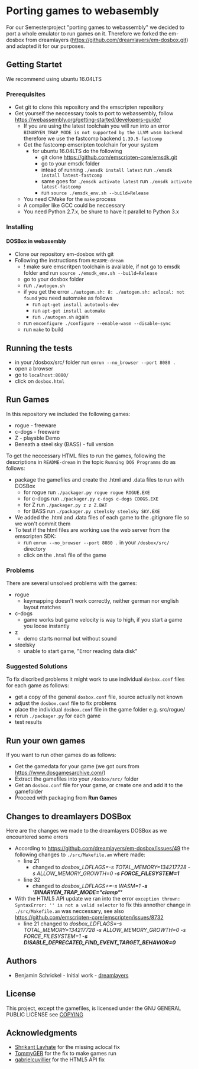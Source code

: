 # Porting games to webasembly

For our Semesterproject "porting games to webassembly" we decided to port a whole emulator to run games on it. Therefore we forked the em-dosbox from dreamlayers (https://github.com/dreamlayers/em-dosbox.git) and adapted it for our purposes.


## Getting Startet

We recommend using ubuntu 16.04LTS

### Prerequisites
* Get git to clone this repository and the emscripten repository
* Get yourself the neccessary tools to port to webassembly, follow https://webassembly.org/getting-started/developers-guide/
  * If you are using the latest toolchain you will run into an error ```BINARYEN_TRAP_MODE is not supported by the LLVM wasm backend``` therefore we use the fastcomp backend `1.39.5-fastcomp`
  * Get the fastcomp emscripten toolchain for your system
    * for ubuntu 16.04LTS do the following
      * git clone https://github.com/emscripten-core/emsdk.git
      * go to your emsdk folder
      * intead of running ```./emsdk install latest``` run ```./emsdk install latest-fastcomp```
      * same goes for ```./emsdk activate latest``` run ```./emsdk activate latest-fastcomp```
      * run ```source ./emsdk_env.sh --build=Release```
  * You need CMake for the ```make``` process
  * A compiler like GCC could be neccessary
  * You need Python 2.7.x, be shure to have it parallel to Python 3.x


### Installing
#### DOSBox in webasembly
* Clone our repository em-dosbox with git
* Following the instructions from `README-dream`
  * ! make sure emscritpen toolchain is available, if not go to emsdk folder and run ```source ./emsdk_env.sh --build=Release```
  * go to your dosbox folder
  * run ```./autogen.sh```
  * if you get the error ```./autogen.sh: 8: ./autogen.sh: aclocal: not found``` you need automake as follows
    * run ```apt-get install autotools-dev```
    * run ```apt-get install automake```
    * run ```./autogen.sh``` again
  * run ```emconfigure ./configure --enable-wasm --disable-sync```
  * run ```make``` to build

## Running the tests
* in your /dosbox/src/ folder run ```emrun --no_browser --port 8080 .```
* open a browser
* go to `localhost:8080/`
* click on `dosbox.html`

## Run Games
In this repository we included the following games:
* rogue - freeware
* c-dogs - freeware
* Z - playable Demo
* Beneath a steel sky (BASS) - full version

To get the neccessary HTML files to run the games, following the descriptions in `README-dream` in the topic `Running DOS Programms` do as follows:
* package the gamefiles and create the .html and .data files to run with DOSBox
  * for rogue run ```./packager.py rogue rogue ROGUE.EXE```
  * for c-dogs run ```./packager.py c-dogs c-dogs CDOGS.EXE```
  * for Z run ```./packager.py z z Z.BAT```
  * for BASS run ```./packager.py steelsky steelsky SKY.EXE```
* We added the .html and .data files of each game to the .gitignore file so we won't commit them
* To test if the html files are working use the web server from the emscripten SDK:
  * run ```emrun --no_browser --port 8080 .``` in your `/dosbox/src/` directory
  * click on the `.html` file of the game

### Problems
There are several unsolved problems with the games:
* rogue
  * keymapping doesn't work correctly, neither german nor english layout matches
* c-dogs
  * game works but game velocity is way to high, if you start a game you loose instantly
* z
  * demo starts normal but without sound
* steelsky
  * unable to start game, "Error reading data disk"

### Suggested Solutions
To fix discribed problems it might work to use individual `dosbox.conf` files for each game as follows:
* get a copy of the general `dosbox.conf` file, source actually not known
* adjust the `dosbox.conf` file to fix problems
* place the individual `dosbox.conf` file in the game folder e.g. src/rogue/
* rerun `./packager.py` for each game
* test results

## Run your own games
If you want to run other games do as follows:
* Get the gamedata for your game (we got ours from https://www.dosgamesarchive.com/)
* Extract the gamefiles into your `/dosbox/src/` folder
* Get an `dosbox.conf` file for your game, or create one and add it to the gamefolder
* Proceed with packaging from **Run Games**


## Changes to dreamlayers DOSBox

Here are the changes we made to the dreamlayers DOSBox as we encountered some errors
 
* According to https://github.com/dreamlayers/em-dosbox/issues/49 the following changes to ```./src/Makefile.am``` where made:
  * line 21
    * changed to _dosbox_LDFLAGS=-s TOTAL_MEMORY=134217728 -s ALLOW_MEMORY_GROWTH=0 **-s FORCE_FILESYSTEM=1**_
  * line 32
    * changed to _dosbox_LDFLAGS+=-s WASM=1 **-s 'BINARYEN_TRAP_MODE="clamp"'**_
* With the HTML5 API update we ran into the error `exception thrown: SyntaxError: '' is not a valid selector` to fix this annother change in ```./src/Makefile.am``` was neccessary, see also https://github.com/emscripten-core/emscripten/issues/8732
  * line 21 changed to _dosbox_LDFLAGS=-s TOTAL_MEMORY=134217728 -s ALLOW_MEMORY_GROWTH=0 -s FORCE_FILESYSTEM=1 **-s DISABLE_DEPRECATED_FIND_EVENT_TARGET_BEHAVIOR=0**_


## Authors

* Benjamin Schrickel - Initial work - [dreamlayers](https://github.com/dreamlayers)

## License

This project, except the gamefiles, is licensed under the GNU GENERAL PUBLIC LICENSE see [COPYING](https://github.com/Semester-Project-WS19-20/em-dosbox/blob/em-dosbox-svn-sdl2/COPYING)

## Acknowledgments

* [Shrikant Lavhate](https://kerneltalks.com/troubleshooting/how-to-resolve-aclocal-not-found-error-in-ubuntu/) for the missing aclocal fix
* [TommyGER](https://github.com/dreamlayers/em-dosbox/issues/49) for the fix to make games run
* [gabrielcuvillier](https://github.com/emscripten-core/emscripten/issues/8732) for the HTML5 API fix
